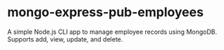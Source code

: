 # mongo-express-pub-employees
A simple Node.js CLI app to manage employee records using MongoDB. Supports add, view, update, and delete.
